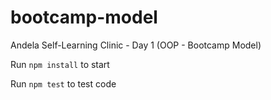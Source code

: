 # bootcamp-model
Andela Self-Learning Clinic - Day 1 (OOP - Bootcamp Model)

Run `npm install` to start

Run `npm test` to test code
